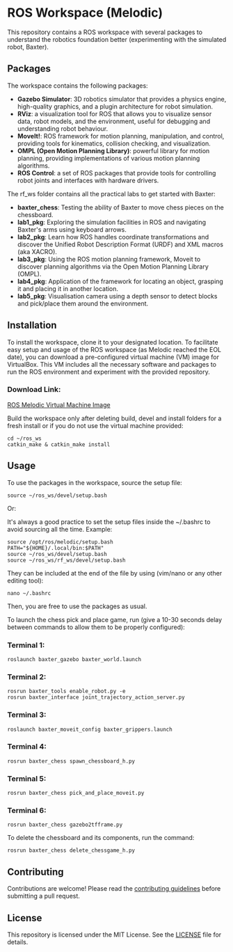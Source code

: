 # ROS Workspace (Melodic)

This repository contains a ROS workspace with several packages to understand the robotics foundation better (experimenting with the simulated robot, Baxter). 

## Packages

The workspace contains the following packages:

* **Gazebo Simulator**: 3D robotics simulator that provides a physics engine, high-quality graphics, and a plugin architecture for robot simulation.
* **RViz**: a visualization tool for ROS that allows you to visualize sensor data, robot models, and the environment, useful for debugging and understanding robot behaviour.
* **MoveIt!**: ROS framework for motion planning, manipulation, and control, providing tools for kinematics, collision checking, and visualization.
* **OMPL (Open Motion Planning Library)**: powerful library for motion planning, providing implementations of various motion planning algorithms. 
* **ROS Control**: a set of ROS packages that provide tools for controlling robot joints and interfaces with hardware drivers.



The rf_ws folder contains all the practical labs to get started with Baxter:
* **baxter_chess**: Testing the ability of Baxter to move chess pieces on the chessboard. 
* **lab1_pkg**: Exploring the simulation facilities in ROS and navigating Baxter's arms using keyboard arrows.
* **lab2_pkg**: Learn how ROS handles coordinate transformations and discover the Unified Robot Description Format (URDF) and XML macros (aka XACRO). 
* **lab3_pkg**: Using the ROS motion planning framework, Moveit to discover planning algorithms via the Open Motion Planning Library (OMPL).
* **lab4_pkg**: Application of the framework for locating an object, grasping it and placing it in another location.
* **lab5_pkg**: Visualisation camera using a depth sensor to detect blocks and pick/place them around the environment. 


## Installation

To install the workspace, clone it to your designated location. To facilitate easy setup and usage of the ROS workspace (as Melodic reached the EOL date), you can download a pre-configured virtual machine (VM) image for VirtualBox. This VM includes all the necessary software and packages to run the ROS environment and experiment with the provided repository.

### Download Link:

[ROS Melodic Virtual Machine Image](https://drive.google.com/drive/folders/1-asjY5BQOW_zEhT6_00lPzvrY0FAn9ux?usp=sharing)

Build the workspace only after deleting build, devel and install folders for a fresh install or if you do not use the virtual machine provided:

```
cd ~/ros_ws
catkin_make & catkin_make install
```

## Usage

To use the packages in the workspace, source the setup file:

```
source ~/ros_ws/devel/setup.bash
```
Or:

It's always a good practice to set the setup files inside the ~/.bashrc to avoid sourcing all the time.
Example:
```
source /opt/ros/melodic/setup.bash
PATH="${HOME}/.local/bin:$PATH"
source ~/ros_ws/devel/setup.bash
source ~/ros_ws/rf_ws/devel/setup.bash
```

They can be included at the end of the file by using (vim/nano or any other editing tool):
```
nano ~/.bashrc
```

Then, you are free to use the packages as usual. 

To launch the chess pick and place game, run (give a 10-30 seconds delay between commands to allow them to be properly configured):

### Terminal 1:
```
roslaunch baxter_gazebo baxter_world.launch
```
### Terminal 2:
```
rosrun baxter_tools enable_robot.py -e
rosrun baxter_interface joint_trajectory_action_server.py
```
### Terminal 3:
```
roslaunch baxter_moveit_config baxter_grippers.launch
```
### Terminal 4:
```
rosrun baxter_chess spawn_chessboard_h.py
```
### Terminal 5:
```
rosrun baxter_chess pick_and_place_moveit.py
```
### Terminal 6:
```
rosrun baxter_chess gazebo2tfframe.py
```

To delete the chessboard and its components, run the command:
```
rosrun baxter_chess delete_chessgame_h.py
```

## Contributing

Contributions are welcome! Please read the [contributing guidelines](CONTRIBUTING.md) before submitting a pull request.

## License

This repository is licensed under the MIT License. See the [LICENSE](LICENSE) file for details.
